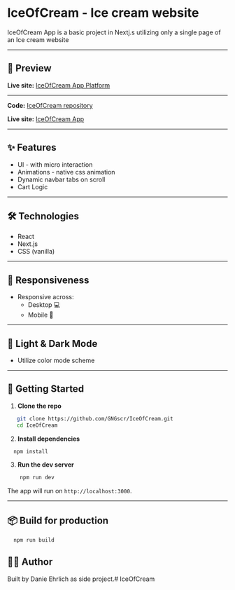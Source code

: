 # IceOfCream - Ice cream website

IceOfCream App is a basic project in Nextj.s utilizing only a single page of an Ice cream website

---

## 📸 Preview

**Live site:** [IceOfCream App Platform](https://ice-of-cream.vercel.app/)

---

**Code:** [IceOfCream repository](https://github.com/GNGscr/IceOfCream) 


**Live site:** [IceOfCream App](https://ice-of-cream.vercel.app/)

---

## ✨ Features

- UI - with micro interaction
- Animations - native css animation
- Dynamic navbar tabs on scroll
- Cart Logic

---

## 🛠️ Technologies

- React
- Next.js
- CSS (vanilla)

---

## 📱 Responsiveness

- Responsive across:
  - Desktop 💻
  - Mobile 📲

---

## 🎨 Light & Dark Mode

- Utilize color mode scheme

---

## 🚀 Getting Started

1. **Clone the repo**  
```bash
   git clone https://github.com/GNGscr/IceOfCream.git
   cd IceOfCream
```

2. **Install dependencies**  
```bash  
  npm install
```

3. **Run the dev server**

```bash
    npm run dev
```

The app will run on `http://localhost:3000`.

---

## 📦 Build for production
```bash
  npm run build
```

## 👨‍💻 Author

  Built by Danie Ehrlich as side project.# IceOfCream

